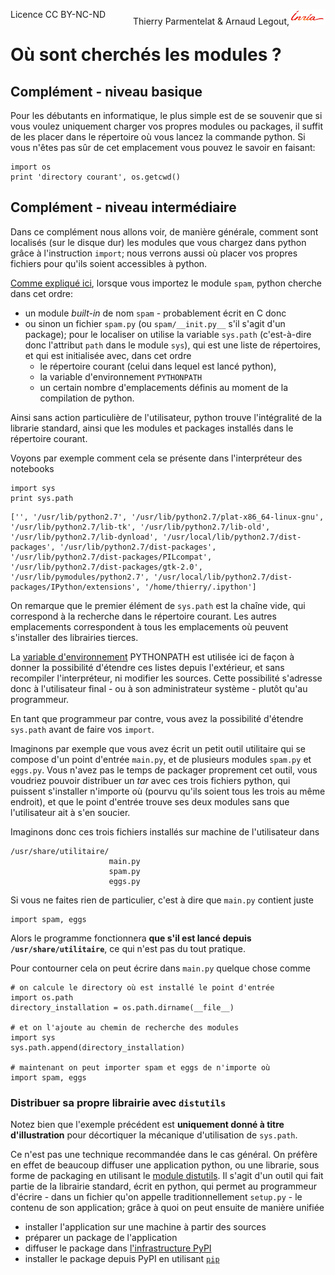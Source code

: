 
<span style="float:left;">Licence CC BY-NC-ND</span><span style="float:right;">Thierry Parmentelat &amp; Arnaud Legout,<img src="media/inria-25.png" style="display:inline"></span><br/>

# Où sont cherchés les modules ?

## Complément - niveau basique

Pour les débutants en informatique, le plus simple est de se souvenir que si vous voulez uniquement charger vos propres modules ou packages, il suffit de les placer dans le répertoire où vous lancez la commande python. Si vous n'êtes pas sûr de cet emplacement vous pouvez le savoir en faisant:

    import os
    print 'directory courant', os.getcwd()

## Complément - niveau intermédiaire

Dans ce complément nous allons voir, de manière générale, comment sont localisés (sur le disque dur) les modules que vous chargez dans python grâce à l'instruction `import`; nous verrons aussi où placer vos propres fichiers pour qu'ils soient accessibles à python.

[Comme expliqué ici](https://docs.python.org/2/tutorial/modules.html#the-module-search-path), lorsque vous importez le module `spam`, python cherche dans cet ordre:
 * un module *built-in* de nom `spam` - probablement écrit en C donc
 * ou sinon un fichier `spam.py` (ou `spam/__init.py__` s'il s'agit d'un package); pour le localiser on utilise la variable `sys.path` (c'est-à-dire donc l'attribut `path` dans le module `sys`), qui est une liste de répertoires, et qui est initialisée avec, dans cet ordre
   * le répertoire courant (celui dans lequel est lancé python),
   * la variable d'environnement `PYTHONPATH`
   * un certain nombre d'emplacements définis au moment de la compilation de python.

Ainsi sans action particulière de l'utilisateur, python trouve l'intégralité de la librarie standard, ainsi que les modules et packages installés dans le répertoire courant. 

Voyons par exemple comment cela se présente dans l'interpréteur des notebooks


```
import sys
print sys.path
```

    ['', '/usr/lib/python2.7', '/usr/lib/python2.7/plat-x86_64-linux-gnu', '/usr/lib/python2.7/lib-tk', '/usr/lib/python2.7/lib-old', '/usr/lib/python2.7/lib-dynload', '/usr/local/lib/python2.7/dist-packages', '/usr/lib/python2.7/dist-packages', '/usr/lib/python2.7/dist-packages/PILcompat', '/usr/lib/python2.7/dist-packages/gtk-2.0', '/usr/lib/pymodules/python2.7', '/usr/local/lib/python2.7/dist-packages/IPython/extensions', '/home/thierry/.ipython']


On remarque que le premier élément de `sys.path` est la chaîne vide, qui correspond à la recherche dans le répertoire courant. Les autres emplacements correspondent à tous les emplacements où peuvent s'installer des librairies tierces.

La [variable d'environnement](http://en.wikipedia.org/wiki/Environment_variable) PYTHONPATH est utilisée ici de façon à donner la possibilité d'étendre ces listes depuis l'extérieur, et sans recompiler l'interpréteur, ni modifier les sources. Cette possibilité s'adresse donc à l'utilisateur final - ou à son administrateur système - plutôt qu'au programmeur.

En tant que programmeur par contre, vous avez la possibilité d'étendre `sys.path` avant de faire vos `import`.

Imaginons par exemple que vous avez écrit un petit outil utilitaire qui se compose d'un point d'entrée `main.py`, et de plusieurs modules `spam.py` et `eggs.py`. Vous n'avez pas le temps de packager proprement cet outil, vous voudriez pouvoir distribuer un *tar* avec ces trois fichiers python, qui puissent s'installer n'importe où (pourvu qu'ils soient tous les trois au même endroit), et que le point d'entrée trouve ses deux modules sans que l'utilisateur ait à s'en soucier.

Imaginons donc ces trois fichiers installés sur machine de l'utilisateur dans

    /usr/share/utilitaire/
                          main.py
                          spam.py
                          eggs.py

Si vous ne faites rien de particulier, c'est à dire que `main.py` contient juste

    import spam, eggs

Alors le programme fonctionnera **que s'il est lancé depuis `/usr/share/utilitaire`**, ce qui n'est pas du tout pratique. 

Pour contourner cela on peut écrire dans `main.py` quelque chose comme

    # on calcule le directory où est installé le point d'entrée
    import os.path
    directory_installation = os.path.dirname(__file__)
    
    # et on l'ajoute au chemin de recherche des modules
    import sys
    sys.path.append(directory_installation)
    
    # maintenant on peut importer spam et eggs de n'importe où
    import spam, eggs

### Distribuer sa propre librairie avec `distutils`

Notez bien que l'exemple précédent est **uniquement donné à titre d'illustration** pour décortiquer la mécanique d'utilisation de `sys.path`. 

Ce n'est pas une technique recommandée dans le cas général. On préfère en effet de beaucoup diffuser une application python, ou une librarie, sous forme de packaging en utilisant le [module distutils](https://docs.python.org/2/library/distutils.html). Il s'agit d'un outil qui fait partie de la librairie standard, écrit en python, qui permet au programmeur d'écrire - dans un fichier qu'on appelle traditionnellement `setup.py` - le contenu de son application; grâce à quoi on peut ensuite de manière unifiée
 * installer l'application sur une machine à partir des sources
 * préparer un package de l'application
 * diffuser le package dans [l'infrastructure PyPI](https://pypi.python.org/pypi)
 * installer le package depuis PyPI en utilisant [`pip`](http://pip.readthedocs.org/en/latest/installing.html)
